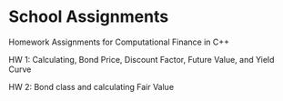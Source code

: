 # School Assignments

Homework Assignments for Computational Finance in C++

HW 1: Calculating, Bond Price, Discount Factor, Future Value, and Yield Curve

HW 2: Bond class and calculating Fair Value
